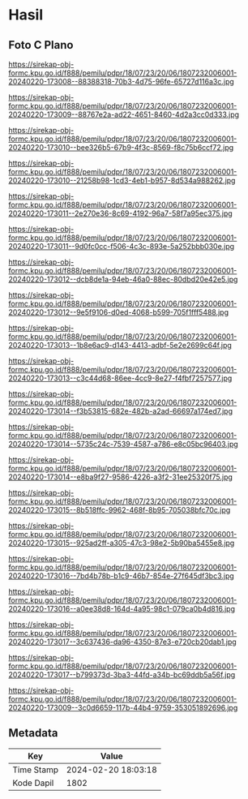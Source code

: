 # Hasil

## Foto C Plano

https://sirekap-obj-formc.kpu.go.id/f888/pemilu/pdpr/18/07/23/20/06/1807232006001-20240220-173008--88388318-70b3-4d75-96fe-65727d116a3c.jpg

https://sirekap-obj-formc.kpu.go.id/f888/pemilu/pdpr/18/07/23/20/06/1807232006001-20240220-173009--88767e2a-ad22-4651-8460-4d2a3cc0d333.jpg

https://sirekap-obj-formc.kpu.go.id/f888/pemilu/pdpr/18/07/23/20/06/1807232006001-20240220-173010--bee326b5-67b9-4f3c-8569-f8c75b6ccf72.jpg

https://sirekap-obj-formc.kpu.go.id/f888/pemilu/pdpr/18/07/23/20/06/1807232006001-20240220-173010--21258b98-1cd3-4eb1-b957-8d534a988262.jpg

https://sirekap-obj-formc.kpu.go.id/f888/pemilu/pdpr/18/07/23/20/06/1807232006001-20240220-173011--2e270e36-8c69-4192-96a7-58f7a95ec375.jpg

https://sirekap-obj-formc.kpu.go.id/f888/pemilu/pdpr/18/07/23/20/06/1807232006001-20240220-173011--9d0fc0cc-f506-4c3c-893e-5a252bbb030e.jpg

https://sirekap-obj-formc.kpu.go.id/f888/pemilu/pdpr/18/07/23/20/06/1807232006001-20240220-173012--dcb8de1a-94eb-46a0-88ec-80dbd20e42e5.jpg

https://sirekap-obj-formc.kpu.go.id/f888/pemilu/pdpr/18/07/23/20/06/1807232006001-20240220-173012--9e5f9106-d0ed-4068-b599-705f1fff5488.jpg

https://sirekap-obj-formc.kpu.go.id/f888/pemilu/pdpr/18/07/23/20/06/1807232006001-20240220-173013--1b8e6ac9-d143-4413-adbf-5e2e2699c64f.jpg

https://sirekap-obj-formc.kpu.go.id/f888/pemilu/pdpr/18/07/23/20/06/1807232006001-20240220-173013--c3c44d68-86ee-4cc9-8e27-f4fbf7257577.jpg

https://sirekap-obj-formc.kpu.go.id/f888/pemilu/pdpr/18/07/23/20/06/1807232006001-20240220-173014--f3b53815-682e-482b-a2ad-66697a174ed7.jpg

https://sirekap-obj-formc.kpu.go.id/f888/pemilu/pdpr/18/07/23/20/06/1807232006001-20240220-173014--5735c24c-7539-4587-a786-e8c05bc96403.jpg

https://sirekap-obj-formc.kpu.go.id/f888/pemilu/pdpr/18/07/23/20/06/1807232006001-20240220-173014--e8ba9f27-9586-4226-a3f2-31ee25320f75.jpg

https://sirekap-obj-formc.kpu.go.id/f888/pemilu/pdpr/18/07/23/20/06/1807232006001-20240220-173015--8b518ffc-9962-468f-8b95-705038bfc70c.jpg

https://sirekap-obj-formc.kpu.go.id/f888/pemilu/pdpr/18/07/23/20/06/1807232006001-20240220-173015--925ad2ff-a305-47c3-98e2-5b90ba5455e8.jpg

https://sirekap-obj-formc.kpu.go.id/f888/pemilu/pdpr/18/07/23/20/06/1807232006001-20240220-173016--7bd4b78b-b1c9-46b7-854e-27f645df3bc3.jpg

https://sirekap-obj-formc.kpu.go.id/f888/pemilu/pdpr/18/07/23/20/06/1807232006001-20240220-173016--a0ee38d8-164d-4a95-98c1-079ca0b4d816.jpg

https://sirekap-obj-formc.kpu.go.id/f888/pemilu/pdpr/18/07/23/20/06/1807232006001-20240220-173017--3c637436-da96-4350-87e3-e720cb20dab1.jpg

https://sirekap-obj-formc.kpu.go.id/f888/pemilu/pdpr/18/07/23/20/06/1807232006001-20240220-173017--b799373d-3ba3-44fd-a34b-bc69ddb5a56f.jpg

https://sirekap-obj-formc.kpu.go.id/f888/pemilu/pdpr/18/07/23/20/06/1807232006001-20240220-173009--3c0d6659-117b-44b4-9759-353051892696.jpg


## Metadata

| Key        | Value               |
| ---------- | ------------------- |
| Time Stamp | 2024-02-20 18:03:18 |
| Kode Dapil | 1802                |



